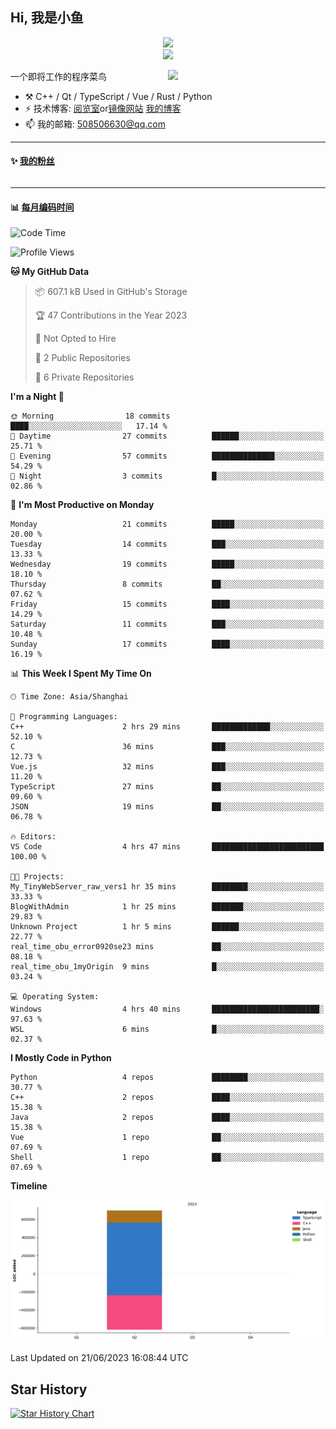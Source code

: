 <!--
**小鱼/小鱼** is a ✨ _special_ ✨ repository because its `README.md` (this file) appears on your GitHub profile.

Here are some ideas to get you started:

- 🔭 I’m currently working on ...
- 🌱 I’m currently learning ...
- 👯 I’m looking to collaborate on ...
- 🤔 I’m looking for help with ...
- 💬 Ask me about ...
- 📫 How to reach me: ...
- 😄 Pronouns: ...
- ⚡ Fun fact: ...
-->

## Hi, 我是小鱼

<div align=center><img src="https://profile-counter.glitch.me/XiaoYuer2022/count.svg"></div>



<div align=center><img src="https://streak-stats.demolab.com?user=XiaoYuer2022&locale=zh_Hans"></div>



[<img align="right" width="50%" src="https://github-readme-stats-ouuan.vercel.app/api?username=XiaoYuer2022&show_icons=true">](https://metrics.lecoq.io/xlz122#gh-light-mode-only)

一个即将工作的程序菜鸟

-   :hammer_and_pick: C++ / Qt / TypeScript / Vue / Rust / Python
-   ⚡ 技术博客: [阅览室](https://haoxx.netlify.app/)or[镜像网站](https://haoxx.top/)  [我的博客](https://haoxx.site/)
-   📫 我的邮箱: 508506630@qq.com

---

#### :sparkles: [我的粉丝](https://github.com/XiaoYuer2022?tab=followers)

<!--START_SECTION:followers-->
<table>
  </tr>
</table>
<!--END_SECTION:followers-->

---

#### :bar_chart: [每月编码时间](https://github.com/muety/wakapi)

<!--START_SECTION:waka-->
![Code Time](http://img.shields.io/badge/Code%20Time-38%20hrs%2045%20mins-blue)

![Profile Views](http://img.shields.io/badge/Profile%20Views-28-blue)

**🐱 My GitHub Data** 

> 📦 607.1 kB Used in GitHub's Storage 
 > 
> 🏆 47 Contributions in the Year 2023
 > 
> 🚫 Not Opted to Hire
 > 
> 📜 2 Public Repositories 
 > 
> 🔑 6 Private Repositories 
 > 
**I'm a Night 🦉** 

```text
🌞 Morning                18 commits          ████░░░░░░░░░░░░░░░░░░░░░   17.14 % 
🌆 Daytime                27 commits          ██████░░░░░░░░░░░░░░░░░░░   25.71 % 
🌃 Evening                57 commits          ██████████████░░░░░░░░░░░   54.29 % 
🌙 Night                  3 commits           █░░░░░░░░░░░░░░░░░░░░░░░░   02.86 % 
```
📅 **I'm Most Productive on Monday** 

```text
Monday                   21 commits          █████░░░░░░░░░░░░░░░░░░░░   20.00 % 
Tuesday                  14 commits          ███░░░░░░░░░░░░░░░░░░░░░░   13.33 % 
Wednesday                19 commits          █████░░░░░░░░░░░░░░░░░░░░   18.10 % 
Thursday                 8 commits           ██░░░░░░░░░░░░░░░░░░░░░░░   07.62 % 
Friday                   15 commits          ████░░░░░░░░░░░░░░░░░░░░░   14.29 % 
Saturday                 11 commits          ███░░░░░░░░░░░░░░░░░░░░░░   10.48 % 
Sunday                   17 commits          ████░░░░░░░░░░░░░░░░░░░░░   16.19 % 
```


📊 **This Week I Spent My Time On** 

```text
🕑︎ Time Zone: Asia/Shanghai

💬 Programming Languages: 
C++                      2 hrs 29 mins       █████████████░░░░░░░░░░░░   52.10 % 
C                        36 mins             ███░░░░░░░░░░░░░░░░░░░░░░   12.73 % 
Vue.js                   32 mins             ███░░░░░░░░░░░░░░░░░░░░░░   11.20 % 
TypeScript               27 mins             ██░░░░░░░░░░░░░░░░░░░░░░░   09.60 % 
JSON                     19 mins             ██░░░░░░░░░░░░░░░░░░░░░░░   06.78 % 

🔥 Editors: 
VS Code                  4 hrs 47 mins       █████████████████████████   100.00 % 

🐱‍💻 Projects: 
My_TinyWebServer_raw_vers1 hr 35 mins        ████████░░░░░░░░░░░░░░░░░   33.33 % 
BlogWithAdmin            1 hr 25 mins        ███████░░░░░░░░░░░░░░░░░░   29.83 % 
Unknown Project          1 hr 5 mins         ██████░░░░░░░░░░░░░░░░░░░   22.77 % 
real_time_obu_error0920se23 mins             ██░░░░░░░░░░░░░░░░░░░░░░░   08.18 % 
real_time_obu_1myOrigin  9 mins              █░░░░░░░░░░░░░░░░░░░░░░░░   03.24 % 

💻 Operating System: 
Windows                  4 hrs 40 mins       ████████████████████████░   97.63 % 
WSL                      6 mins              █░░░░░░░░░░░░░░░░░░░░░░░░   02.37 % 
```

**I Mostly Code in Python** 

```text
Python                   4 repos             ████████░░░░░░░░░░░░░░░░░   30.77 % 
C++                      2 repos             ████░░░░░░░░░░░░░░░░░░░░░   15.38 % 
Java                     2 repos             ████░░░░░░░░░░░░░░░░░░░░░   15.38 % 
Vue                      1 repo              ██░░░░░░░░░░░░░░░░░░░░░░░   07.69 % 
Shell                    1 repo              ██░░░░░░░░░░░░░░░░░░░░░░░   07.69 % 
```



**Timeline**

![Lines of Code chart](https://raw.githubusercontent.com/XiaoYuer2022/XiaoYuer2022/main/assets/bar_graph.png)


 Last Updated on 21/06/2023 16:08:44 UTC
<!--END_SECTION:waka-->

Star History
---------
[![Star History Chart](https://api.star-history.com/svg?repos=XiaoYuer2022/XiaoYuer2022&type=Date)](https://star-history.com/#XiaoYuer2022/XiaoYuer2022&Date)
